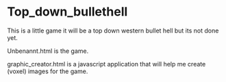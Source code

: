 # Top_down_bullethell

This is a little game it will be a top down western bullet hell but its not done yet.

Unbenannt.html is the game.

graphic_creator.html is a javascript application that will help me create (voxel) images for the game.
